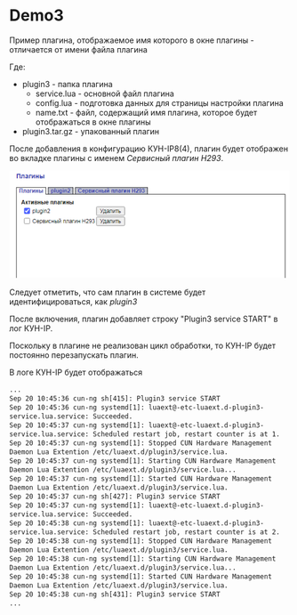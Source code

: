 # Demo3
Пример плагина, отображаемое имя которого в окне плагины - отличается от имени файла плагина

Где:
- plugin3 - папка плагина
  - service.lua - основной файл плагина
  - config.lua - подготовка данных для страницы настройки плагина
  - name.txt - файл, содержащий имя плагина, которое будет отображаться в окне плагины
- plugin3.tar.gz - упакованный плагин 

После добавления в конфигурацию КУН-IP8(4), плагин будет отображен во вкладке плагины с именем *Сервисный плагин Н293*.

![link!](https://github.com/Tekon-Avtomatika/KUN-IP8_Plugins/blob/main/Demo3/plugin3_1.PNG)

Следует отметить, что сам плагин в системе будет идентифицироваться, как  *plugin3*

После включения, плагин добавляет строку  "Plugin3 service START" в лог КУН-IP.

Поскольку в плагине не реализован цикл обработки, то КУН-IP будет постоянно перезапускать плагин.

В логе КУН-IP будет отображаться 

```
...
Sep 20 10:45:36 cun-ng sh[415]: Plugin3 service START
Sep 20 10:45:36 cun-ng systemd[1]: luaext@-etc-luaext.d-plugin3-service.lua.service: Succeeded.
Sep 20 10:45:37 cun-ng systemd[1]: luaext@-etc-luaext.d-plugin3-service.lua.service: Scheduled restart job, restart counter is at 1.
Sep 20 10:45:37 cun-ng systemd[1]: Stopped CUN Hardware Management Daemon Lua Extention /etc/luaext.d/plugin3/service.lua.
Sep 20 10:45:37 cun-ng systemd[1]: Starting CUN Hardware Management Daemon Lua Extention /etc/luaext.d/plugin3/service.lua...
Sep 20 10:45:37 cun-ng systemd[1]: Started CUN Hardware Management Daemon Lua Extention /etc/luaext.d/plugin3/service.lua.
Sep 20 10:45:37 cun-ng sh[427]: Plugin3 service START
Sep 20 10:45:37 cun-ng systemd[1]: luaext@-etc-luaext.d-plugin3-service.lua.service: Succeeded.
Sep 20 10:45:38 cun-ng systemd[1]: luaext@-etc-luaext.d-plugin3-service.lua.service: Scheduled restart job, restart counter is at 2.
Sep 20 10:45:38 cun-ng systemd[1]: Stopped CUN Hardware Management Daemon Lua Extention /etc/luaext.d/plugin3/service.lua.
Sep 20 10:45:38 cun-ng systemd[1]: Starting CUN Hardware Management Daemon Lua Extention /etc/luaext.d/plugin3/service.lua...
Sep 20 10:45:38 cun-ng systemd[1]: Started CUN Hardware Management Daemon Lua Extention /etc/luaext.d/plugin3/service.lua.
Sep 20 10:45:38 cun-ng sh[431]: Plugin3 service START
...
```